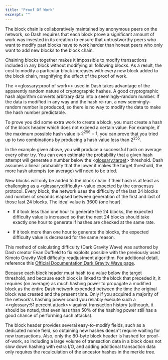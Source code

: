 ```yaml
---
title: "Proof Of Work"
excerpt: ""
---
```

The block chain is collaboratively maintained by anonymous peers on the network, so Dash requires that each block prove a significant amount of work was invested in its creation to ensure that untrustworthy peers who want to modify past blocks have to work harder than honest peers who only want to add new blocks to the block chain.

Chaining blocks together makes it impossible to modify transactions included in any block without modifying all following blocks. As a result, the cost to modify a particular block increases with every new block added to the block chain, magnifying the effect of the proof of work.

The <<glossary:proof of work>> used in Dash takes advantage of the apparently random nature of cryptographic hashes. A good cryptographic hash algorithm converts arbitrary data into a seemingly-random number. If the data is modified in any way and the hash re-run, a new seemingly-random number is produced, so there is no way to modify the data to make the hash number predictable.

To prove you did some extra work to create a block, you must create a hash of the block header which does not exceed a certain value. For example, if the maximum possible hash value is <span class="math">2<sup>256</sup> − 1</span>, you can prove that you tried up to two combinations by producing a hash value less than <span class="math">2<sup>255</sup></span>.

In the example given above, you will produce a successful hash on average every other try. You can even estimate the probability that a given hash attempt will generate a number below the <<glossary:target>> threshold. Dash assumes a linear probability that the lower it makes the target threshold, the more hash attempts (on average) will need to be tried.

New blocks will only be added to the block chain if their hash is at least as challenging as a <<glossary:difficulty>> value expected by the consensus protocol. Every block, the network uses the difficulty of the last 24 blocks and number of seconds elapsed between generation of the first and last of those last 24 blocks. The ideal value is 3600 (one hour).

* If it took less than one hour to generate the 24 blocks, the expected difficulty value is increased so that the next 24 blocks should take exactly one hour to generate if hashes are checked at the same rate.

* If it took more than one hour to generate the blocks, the expected difficulty value is decreased for the same reason.

This method of calculating difficulty (Dark Gravity Wave) was authored by Dash creator Evan Duffield to fix exploits possible with the previously used Kimoto Gravity Well difficulty readjustment algorithm. For additional detail, reference this [Official Documentation Dark Gravity Wave page](https://docs.dash.org/en/stable/introduction/features.html#dark-gravity-wave).

Because each block header must hash to a value below the target threshold, and because each block is linked to the block that preceded it, it requires (on average) as much hashing power to propagate a modified block as the entire Dash network expended between the time the original block was created and the present time. Only if you acquired a majority of the network's hashing power could you reliably execute such a <<glossary:51 percent attack>> against transaction history (although, it should be noted, that even less than 50% of the hashing power still has a good chance of performing such attacks).

The block header provides several easy-to-modify fields, such as a dedicated nonce field, so obtaining new hashes doesn't require waiting for new transactions. Also, only the 80-byte block header is hashed for proof-of-work, so including a large volume of transaction data in a block does not slow down hashing with extra I/O, and adding additional transaction data only requires the recalculation of the ancestor hashes in the merkle tree.